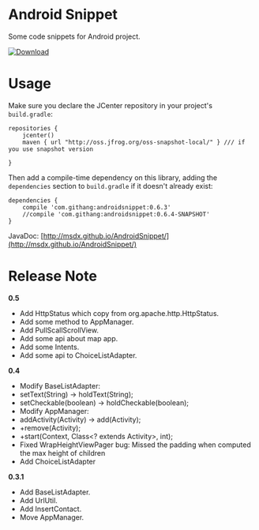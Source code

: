 # Android Snippet
Some code snippets for Android project.

[ ![Download](https://api.bintray.com/packages/msdx/maven/AndroidSnippet/images/download.svg) ](https://bintray.com/msdx/maven/AndroidSnippet/_latestVersion)

# Usage

Make sure you declare the JCenter repository in your project's `build.gradle`:

    repositories {
        jcenter()
        maven { url "http://oss.jfrog.org/oss-snapshot-local/" } /// if you use snapshot version

    }

Then add a compile-time dependency on this library, adding the `dependencies` section to `build.gradle` if it doesn't already exist:

    dependencies {
        compile 'com.githang:androidsnippet:0.6.3'
        //compile 'com.githang:androidsnippet:0.6.4-SNAPSHOT'
    }

JavaDoc: [http://msdx.github.io/AndroidSnippet/](http://msdx.github.io/AndroidSnippet/)
    
# Release Note

**0.5**
- Add HttpStatus which copy from org.apache.http.HttpStatus.
- Add some method to AppManager.
- Add PullScallScrollView.
- Add some api about map app.
- Add some Intents.
- Add some api to ChoiceListAdapter.

**0.4**
- Modify BaseListAdapter:
 - setText(String) -> holdText(String);
 - setCheckable(boolean) -> holdCheckable(boolean);
- Modify AppManager:
 - addActivity(Activity) -> add(Activity);
 - +remove(Activity);
 - +start(Context, Class<? extends Activity>, int);
- Fixed WrapHeightViewPager bug: Missed the padding when computed the max height of children
- Add ChoiceListAdapter

**0.3.1**
- Add BaseListAdapter.
- Add UrlUtil.
- Add InsertContact.
- Move AppManager.

